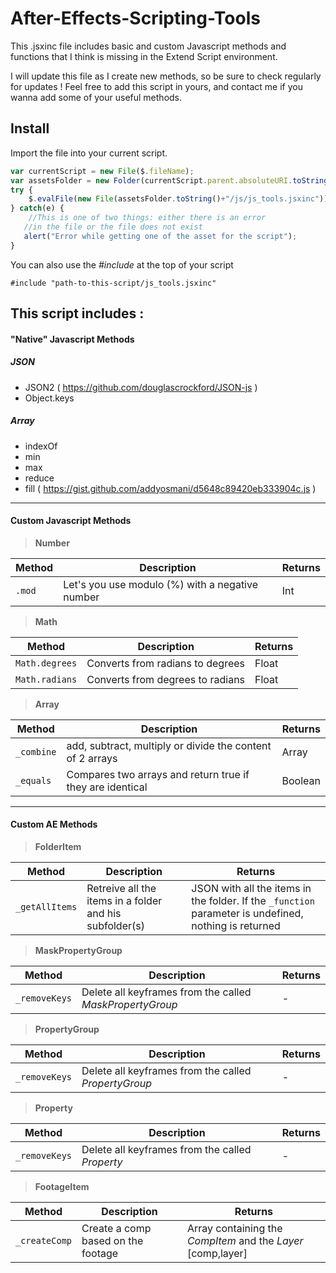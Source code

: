# After-Effects-Scripting-Tools
This .jsxinc file includes basic and custom Javascript methods and functions that I think is missing in the Extend Script environment.

I will update this file as I create new methods, so be sure to check regularly for updates !
Feel free to add this script in yours, and contact me if you wanna add some of your useful methods.

## Install
Import the file into your current script.
```javascript
var currentScript = new File($.fileName);
var assetsFolder = new Folder(currentScript.parent.absoluteURI.toString()+"/assets");
try {
	$.evalFile(new File(assetsFolder.toString()+"/js/js_tools.jsxinc"));
} catch(e) {
	//This is one of two things: either there is an error
   //in the file or the file does not exist
   alert("Error while getting one of the asset for the script");
}
```

You can also use the *#include* at the top of your script

    #include "path-to-this-script/js_tools.jsxinc"

## This script includes :
#### "Native" Javascript Methods
##### JSON
- JSON2 ( https://github.com/douglascrockford/JSON-js )
- Object.keys

##### Array
- indexOf
- min
- max
- reduce
- fill ( https://gist.github.com/addyosmani/d5648c89420eb333904c.js )

---
#### Custom Javascript Methods

>**Number**

Method | Description | Returns
------ | ----------- | -----------
`.mod` | Let's you use modulo (%) with a negative number | Int

>**Math**

Method | Description | Returns
------ | ----------- | -----------
`Math.degrees` | Converts from radians to degrees | Float
`Math.radians` | Converts from degrees to radians | Float


>**Array**

Method | Description | Returns
------ | ----------- | -----------
`_combine` | add, subtract, multiply or divide the content of 2 arrays | Array
`_equals` | Compares two arrays and return true if they are identical | Boolean

---
#### Custom AE Methods

>**FolderItem**

Method | Description | Returns
------ | ----------- | -----------
`_getAllItems` | Retreive all the items in a folder and his subfolder(s) | JSON with all the items in the folder. If the `_function` parameter is undefined, nothing is returned

>**MaskPropertyGroup**

Method | Description | Returns
------ | ----------- | -----------
`_removeKeys` | Delete all keyframes from the called *MaskPropertyGroup* | -

>**PropertyGroup**

Method | Description | Returns
------ | ----------- | -----------
`_removeKeys` | Delete all keyframes from the called *PropertyGroup* | -

>**Property**

Method | Description | Returns
------ | ----------- | -----------
`_removeKeys` | Delete all keyframes from the called *Property* | -

>**FootageItem**

Method | Description | Returns
------ | ----------- | -----------
`_createComp` | Create a comp based on the footage | Array containing the *CompItem* and the *Layer* [comp,layer]
